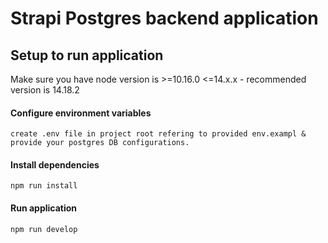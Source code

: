 # Strapi Postgres backend application

## Setup to run application

Make sure you have node version is >=10.16.0 <=14.x.x - recommended version is 14.18.2

#### Configure environment variables

```
create .env file in project root refering to provided env.exampl & provide your postgres DB configurations.
```

#### Install dependencies

```
npm run install
```

#### Run application

```
npm run develop
```
